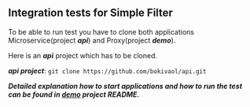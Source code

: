 Integration tests for Simple Filter
-------------------------------------
To be able to run test you have to clone both applications Microservice(project ***api***) and Proxy(project ***demo***).

Here is an ***api*** project which has to be cloned.

***api project***: ```git clone https://github.com/bokivaol/api.git```

***Detailed explanation how to start applications and how to run the test can be found in [demo](https://github.com/bokivaol/demo) project README.***
